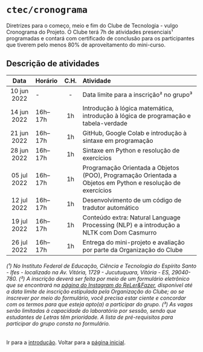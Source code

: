 # <code>ctec/cronograma</code>

Diretrizes para o começo, meio e fim do Clube de Tecnologia - vulgo Cronograma do Projeto.
O Clube terá 7h de atividades presenciais¹ programadas e contará com certificado de conclusão para os participantes que tiverem pelo menos 80% de aproveitamento do mini-curso.

## Descrição de atividades

| Data  |  Horário  |  C.H.  |  Atividade  |
| :---: | :--- | :---: | :--- |
|  10 jun 2022 |  -  |  -  |  Data limite para a inscrição² no grupo³ |
|  14 jun 2022 |  16h–17h |  1h  |  Introdução à lógica matemática, introdução à lógica de programação e tabela-verdade |
|  21 jun 2022 |  16h–17h |  1h  |  GitHub, Google Colab e introdução à sintaxe em programação |
|  28 jun 2022 |  16h–17h |  1h  |  Sintaxe em Python e resolução de exercícios |
|  05 jul 2022 |  16h–17h |  1h  |  Programação Orientada a Objetos (POO), Programação Orientada a Objetos em Python e resolução de exercícios |
|  12 jul 2022 |  16h–17h |  1h  |  Desenvolvimento de um código de tradutor automático |
|  19 jul 2022 |  16h–17h |  1h  |  Conteúdo extra: Natural Language Processing (NLP) e a introdução a NLTK com Dom Casmurro  |
|  26 jul 2022 |  16h–17h |  1h  |  Entrega do mini-projeto e avaliação por parte da Organização do Clube |

###### (¹) No Instituto Federal de Educação, Ciência e Tecnologia do Espírito Santo - Ifes - localizado na Av. Vitória, 1729 - Jucutuquara, Vitória - ES, 29040-780. (²) A inscrição deverá ser feita por meio de um formulário eletrônico que se encontrará na [página do Instagram do ReLer&Fazer](https://www.instagram.com/relerefazeres), disponível até a data limite de inscrição estipulada pela Organização do Clube; ao se inscrever por meio do formulário, você precisa estar ciente e concordar com os termos para que esteja apto(a) a participar do grupo. (³) As vagas serão limitadas à capacidade do laboratório por sessão, sendo que estudantes de Letras têm prioridade. A lista de pré-requisitos para participar do grupo consta no formulário.

Ir para a [introdução](../main/cap1.md).
Voltar para a [página inicial](https://github.com/fppissarra/ctec).
